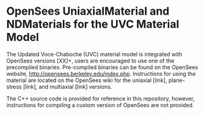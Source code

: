 # OpenSees UniaxialMaterial and NDMaterials for the UVC Material Model

The Updated Voce-Chaboche (UVC) material model is integrated with OpenSees versions [XX]+, users are encouraged to use one of the precompiled binaries.
Pre-compiled binaries can be found on the OpenSees website, http://opensees.berkeley.edu/index.php.
Instructions for using the material are located on the OpenSees wiki for the uniaxial [link], plane-stress [link], and multiaxial [link] versions.

The C++ source code is provided for reference in this repository, however, instructions for compiling a custom version of OpenSees are not provided.

